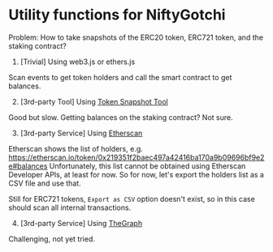 # Utility functions for NiftyGotchi

Problem: How to take snapshots of the ERC20 token, ERC721 token, and the staking contract?

1. \[Trivial\] Using web3.js or ethers.js

Scan events to get token holders and call the smart contract to get balances.

2. \[3rd-party Tool\] Using [Token Snapshot Tool](https://github.com/OpenFuturePlatform/token-snapshot-tool)

Good but slow. Getting balances on the staking contract? Not sure.

3. \[3rd-party Service\] Using [Etherscan](https://etherscan.io/)

Etherscan shows the list of holders, e.g. https://etherscan.io/token/0x219351f2baec497a42416ba170a9b09696bf9e2e#balances
Unfortunately, this list cannot be obtained using Etherscan Developer APIs, at least for now.
So for now, let's export the holders list as a CSV file and use that.

Still for ERC721 tokens, `Export as CSV` option doesn't exist, so in this case should scan all internal transactions.

4. \[3rd-party Service\] Using [TheGraph](https://thegraph.com/)

Challenging, not yet tried.
